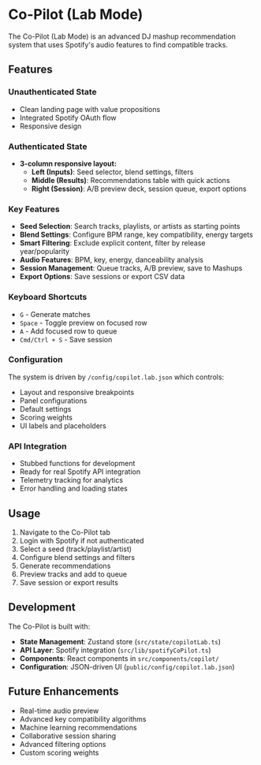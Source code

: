 # Co-Pilot (Lab Mode)

The Co-Pilot (Lab Mode) is an advanced DJ mashup recommendation system that uses Spotify's audio features to find compatible tracks.

## Features

### Unauthenticated State
- Clean landing page with value propositions
- Integrated Spotify OAuth flow
- Responsive design

### Authenticated State
- **3-column responsive layout:**
  - **Left (Inputs)**: Seed selector, blend settings, filters
  - **Middle (Results)**: Recommendations table with quick actions
  - **Right (Session)**: A/B preview deck, session queue, export options

### Key Features
- **Seed Selection**: Search tracks, playlists, or artists as starting points
- **Blend Settings**: Configure BPM range, key compatibility, energy targets
- **Smart Filtering**: Exclude explicit content, filter by release year/popularity
- **Audio Features**: BPM, key, energy, danceability analysis
- **Session Management**: Queue tracks, A/B preview, save to Mashups
- **Export Options**: Save sessions or export CSV data

### Keyboard Shortcuts
- `G` - Generate matches
- `Space` - Toggle preview on focused row
- `A` - Add focused row to queue
- `Cmd/Ctrl + S` - Save session

### Configuration
The system is driven by `/config/copilot.lab.json` which controls:
- Layout and responsive breakpoints
- Panel configurations
- Default settings
- Scoring weights
- UI labels and placeholders

### API Integration
- Stubbed functions for development
- Ready for real Spotify API integration
- Telemetry tracking for analytics
- Error handling and loading states

## Usage

1. Navigate to the Co-Pilot tab
2. Login with Spotify if not authenticated
3. Select a seed (track/playlist/artist)
4. Configure blend settings and filters
5. Generate recommendations
6. Preview tracks and add to queue
7. Save session or export results

## Development

The Co-Pilot is built with:
- **State Management**: Zustand store (`src/state/copilotLab.ts`)
- **API Layer**: Spotify integration (`src/lib/spotifyCoPilot.ts`)
- **Components**: React components in `src/components/copilot/`
- **Configuration**: JSON-driven UI (`public/config/copilot.lab.json`)

## Future Enhancements

- Real-time audio preview
- Advanced key compatibility algorithms
- Machine learning recommendations
- Collaborative session sharing
- Advanced filtering options
- Custom scoring weights
